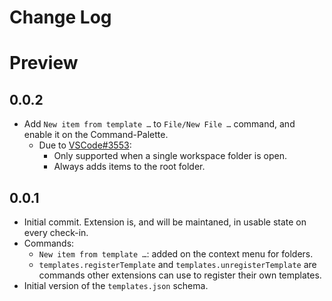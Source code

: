 # Change Log

# Preview
## 0.0.2
- Add `New item from template …` to `File/New File …` command, and enable it on the Command-Palette.
  - Due to [VSCode#3553](https://github.com/Microsoft/vscode/issues/3553): 
    - Only supported when a single workspace folder is open.
    - Always adds items to the root folder. 
  
## 0.0.1
- Initial commit. Extension is, and will be maintaned, in usable state on every check-in.
- Commands:
  - `New item from template …`: added on the context menu for folders.
  - `templates.registerTemplate` and `templates.unregisterTemplate` are commands other extensions can use to register their own templates.
- Initial version of the `templates.json` schema.
  